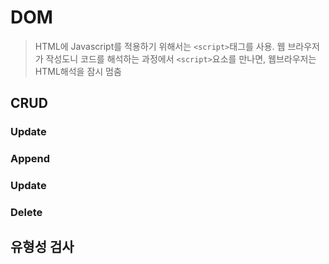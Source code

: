 # DOM
> HTML에 Javascript를 적용하기 위해서는 ```<script>```태그를 사용. 웹 브라우저가 작성도니 코드를 해석하는 과정에서 ```<script>```요소를 만나면, 웹브라우저는 HTML해석을 잠시 멈춤

## CRUD
### Update
### Append
### Update
### Delete

## 유형성 검사
